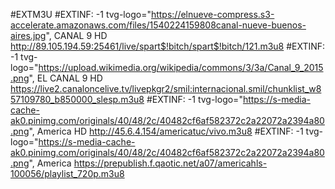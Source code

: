 #EXTM3U
#EXTINF: -1 tvg-logo="https://elnueve-compress.s3-accelerate.amazonaws.com/files/1540224159808canal-nueve-buenos-aires.jpg", CANAL 9 HD
http://89.105.194.59:25461/live/spart$!bitch/spart$!bitch/121.m3u8
#EXTINF: -1 tvg-logo="https://upload.wikimedia.org/wikipedia/commons/3/3a/Canal_9_2015.png", EL CANAL 9 HD
https://live2.canaloncelive.tv/livepkgr2/smil:internacional.smil/chunklist_w857109780_b850000_slesp.m3u8
#EXTINF: -1 tvg-logo="https://s-media-cache-ak0.pinimg.com/originals/40/48/2c/40482cf6af582372c2a22072a2394a80.png", America HD
http://45.6.4.154/americatuc/vivo.m3u8
#EXTINF: -1 tvg-logo="https://s-media-cache-ak0.pinimg.com/originals/40/48/2c/40482cf6af582372c2a22072a2394a80.png", America
https://prepublish.f.qaotic.net/a07/americahls-100056/playlist_720p.m3u8
